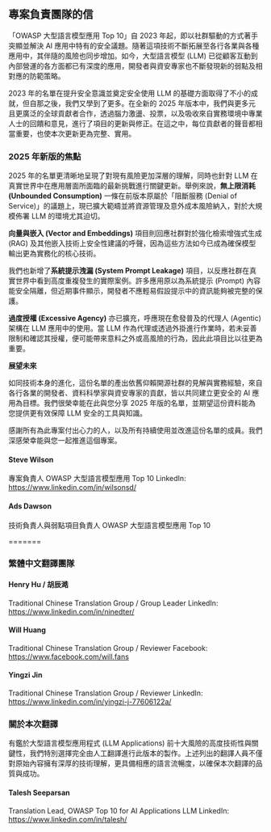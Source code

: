 ## 專案負責團隊的信

「OWASP 大型語言模型應用 Top 10」自 2023 年起，即以社群驅動的方式著手突顯並解決 AI 應用中特有的安全議題。隨著這項技術不斷拓展至各行各業與各種應用中，其伴隨的風險也同步增加。如今，大型語言模型 (LLM) 已從顧客互動到內部營運的各方面都已有深度的應用，開發者與資安專家也不斷發現新的弱點及相對應的防範策略。

2023 年的名單在提升安全意識並奠定安全使用 LLM 的基礎方面取得了不小的成就，但自那之後，我們又學到了更多。在全新的 2025 年版本中，我們與更多元且更廣泛的全球貢獻者合作，透過腦力激盪、投票，以及吸收來自實務環境中專業人士的回饋和意見，進行了項目的更新與修正。在這之中，每位貢獻者的聲音都相當重要，也使本次更新更為完整、實用。

### 2025 年新版的焦點

2025 年的名單更清晰地呈現了對現有風險更加深層的理解，同時也針對 LLM 在真實世界中在應用層面所面臨的最新挑戰進行關鍵更新。舉例來說，**無上限消耗 (Unbounded Consumption)** 一條在前版本原屬於「阻斷服務 (Denial of Service)」的議題上，現已擴大範疇並將資源管理及意外成本風險納入，對於大規模佈署 LLM 的環境尤其迫切。

**向量與嵌入 (Vector and Embeddings)** 項目則回應社群對於強化檢索增強式生成 (RAG) 及其他嵌入技術上安全性建議的呼聲，因為這些方法如今已成為確保模型輸出更為實務化的核心技術。

我們也新增了**系統提示洩漏 (System Prompt Leakage)** 項目，以反應社群在真實世界中看到高度重複發生的實際案例。許多應用原以為系統提示 (Prompt) 內容能安全隔離，但近期事件顯示，開發者不應輕易假設提示中的資訊能夠被完整的保護。

**過度授權 (Excessive Agency)** 亦已擴充，呼應現在愈發普及的代理人 (Agentic) 架構在 LLM 應用中的使用。當 LLM 作為代理或透過外掛進行作業時，若未妥善限制和確認其授權，便可能帶來意料之外或高風險的行為，因此此項目比以往更為重要。

**展望未來**

如同技術本身的進化，這份名單的產出依舊仰賴開源社群的見解與實務經驗，來自各行各業的開發者、資料科學家與資安專家的貢獻，皆以共同建立更安全的 AI 應用為目標。我們很榮幸能在此與您分享 2025 年版的名單，並期望這份資料能為您提供更有效保障 LLM 安全的工具與知識。

感謝所有為此專案付出心力的人，以及所有持續使用並改進這份名單的成員。我們深感榮幸能與您一起推進這個專案。


#### Steve Wilson
專案負責人
OWASP 大型語言模型應用 Top 10
LinkedIn: https://www.linkedin.com/in/wilsonsd/

#### Ads Dawson
技術負責人與弱點項目負責人
OWASP 大型語言模型應用 Top 10

=======

### 繁體中文翻譯團隊

#### Henry Hu / 胡辰澔
Traditional Chinese Translation Group / Group Leader
LinkedIn: https://www.linkedin.com/in/ninedter/

#### Will Huang 
Traditional Chinese Translation Group / Reviewer
Facebook: https://www.facebook.com/will.fans

#### Yingzi Jin
Traditional Chinese Translation Group / Reviewer
LinkedIn: https://www.linkedin.com/in/yingzi-j-77606122a/

### 關於本次翻譯

有鑑於大型語言模型應用程式 (LLM Applications) 前十大風險的高度技術性與關鍵性，我們特別選擇完全由人工翻譯進行此版本的製作。上述列出的翻譯人員不僅對原始內容擁有深厚的技術理解，更具備相應的語言流暢度，以確保本次翻譯的品質與成功。

#### Talesh Seeparsan
Translation Lead, OWASP Top 10 for AI Applications LLM
LinkedIn: https://www.linkedin.com/in/talesh/
